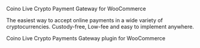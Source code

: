 Coino Live Crypto Payment Gateway for WooCommerce

The easiest way to accept online payments in a wide variety of cryptocurrencies. Custody-free, Low-fee and easy to implement anywhere.


 Coino Live Crypto Payments Gateway plugin for WooCommerce 


